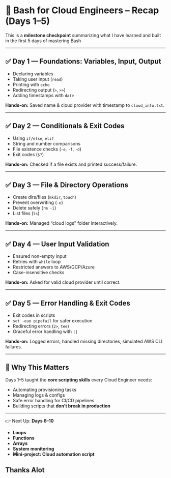 # 🚀 Bash for Cloud Engineers – Recap (Days 1–5)

This is a **milestone checkpoint** summarizing what I have learned and built in the first 5 days of mastering Bash

---

## ✅ Day 1 — Foundations: Variables, Input, Output
- Declaring variables
- Taking user input (`read`)
- Printing with `echo`
- Redirecting output (`>`, `>>`)
- Adding timestamps with `date`

**Hands-on:** Saved name & cloud provider with timestamp to `cloud_info.txt`.

---

## ✅ Day 2 — Conditionals & Exit Codes
- Using `if/else`, `elif`
- String and number comparisons
- File existence checks (`-e`, `-f`, `-d`)
- Exit codes (`$?`)

**Hands-on:** Checked if a file exists and printed success/failure.

---

## ✅ Day 3 — File & Directory Operations
- Create dirs/files (`mkdir`, `touch`)
- Prevent overwriting (`-e`)
- Delete safely (`rm -i`)
- List files (`ls`)

**Hands-on:** Managed “cloud logs” folder interactively.

---

## ✅ Day 4 — User Input Validation
- Ensured non-empty input
- Retries with `while` loop
- Restricted answers to AWS/GCP/Azure
- Case-insensitive checks

**Hands-on:** Asked for valid cloud provider until correct.

---

## ✅ Day 5 — Error Handling & Exit Codes
- Exit codes in scripts
- `set -euo pipefail` for safer execution
- Redirecting errors (`2>`, `tee`)
- Graceful error handling with `||`

**Hands-on:** Logged errors, handled missing directories, simulated AWS CLI failures.

---

## 🎯 Why This Matters
Days 1–5 taught the **core scripting skills** every Cloud Engineer needs:
- Automating provisioning tasks
- Managing logs & configs
- Safe error handling for CI/CD pipelines
- Building scripts that **don’t break in production**

---

👉 Next Up: **Days 6–10**
- **Loops**
- **Functions**
- **Arrays**
- **System monitoring**
- **Mini-project: Cloud automation script**

## Thanks Alot
